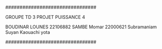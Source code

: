 ################################

GROUPE TD 3
PROJET PUISSANCE 4

BOUDINAR LOUNES 22106882
SAMBE Momar  22000621
Subramaniam Suyan 
Kaouachi yota

################################
